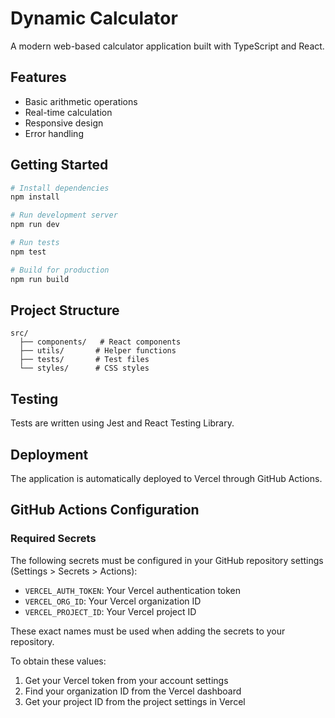 # Dynamic Calculator

A modern web-based calculator application built with TypeScript and React.

## Features

- Basic arithmetic operations
- Real-time calculation
- Responsive design
- Error handling

## Getting Started

```bash
# Install dependencies
npm install

# Run development server
npm run dev

# Run tests
npm test

# Build for production
npm run build
```

## Project Structure

```
src/
  ├── components/   # React components
  ├── utils/       # Helper functions
  ├── tests/       # Test files
  └── styles/      # CSS styles
```

## Testing

Tests are written using Jest and React Testing Library.

## Deployment

The application is automatically deployed to Vercel through GitHub Actions.

## GitHub Actions Configuration

### Required Secrets

The following secrets must be configured in your GitHub repository settings (Settings > Secrets > Actions):

- `VERCEL_AUTH_TOKEN`: Your Vercel authentication token
- `VERCEL_ORG_ID`: Your Vercel organization ID
- `VERCEL_PROJECT_ID`: Your Vercel project ID

These exact names must be used when adding the secrets to your repository.

To obtain these values:
1. Get your Vercel token from your account settings
2. Find your organization ID from the Vercel dashboard
3. Get your project ID from the project settings in Vercel
